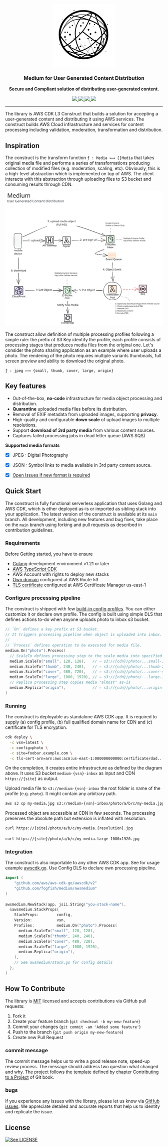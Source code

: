 <p align="center">
  <img src="./doc/medium-logo.svg" width="200" />
  <h3 align="center">Medium for User Generated Content Distribution</h3>
  <p align="center"><strong>Secure and Compliant solution of distributing user-generated content.</strong></p>

  <p align="center">
    <!-- Documentation -->
    <a href="https://pkg.go.dev/github.com/fogfish/medium">
      <img src="https://pkg.go.dev/badge/github.com/fogfish/medium" />
    </a>
    <!-- Build Status  -->
    <a href="https://github.com/fogfish/medium/actions/">
      <img src="https://github.com/fogfish/medium/workflows/build/badge.svg" />
    </a>
    <!-- GitHub -->
    <a href="http://github.com/fogfish/medium">
      <img src="https://img.shields.io/github/last-commit/fogfish/medium.svg" />
    </a>
    <!-- Coverage -->
    <a href="https://coveralls.io/github/fogfish/medium?branch=main">
      <img src="https://coveralls.io/repos/github/fogfish/medium/badge.svg?branch=main" />
    </a>
  </p>
</p>

---

The library is AWS CDK L3 Construct that builds a solution for accepting a user-generated content and distributing it using AWS services. The construct builds AWS Cloud infrastructure and services for content processing including validation, moderation, transformation and distribution. 

## Inspiration

The construct is the transform function `ƒ : Media ⟼ []Media` that takes original media file and performs a series of transformations producing collection of modified files (e.g. moderation, scaling, etc). Obviously, this is a high-level abstraction which is implemented on top of AWS. The client interacts with this abstraction through uploading files to S3 bucket and consuming results through CDN.     

![Medium for User Generated Content Distribution](doc/solution.excalidraw.svg "Medium for User Generated Content Distribution")

The construct allow definition of multiple processing profiles following a simple rule: the prefix of S3 Key identify the profile, each profile consists of processing stages that produces media files from the original one. Let's consider the photo sharing application as an example where user uploads a photo. The rendering of the photo requires multiple variants thumbnails, full screen preview and ability to download the original photo.

```
ƒ : jpeg ⟼ {small, thumb, cover, large, origin}
```

## Key features

* Out-of-the-box, **no-code** infrastructure for media object processing and distribution. 
* **Quarantine** uploaded media files before its distribution.
* Removal of EXIF metadata from uploaded images, supporting **privacy**.
* High-quality and configurable **down scale** of upload images to multiple resolutions.
* Support **download of 3rd party media** from various content sources.
* Captures failed processing jobs in dead letter queue (AWS SQS)

**Supported media formats**
- [x] JPEG : Digital Photography
- [x] JSON : Symbol links to media available in 3rd party content source.
- [x] [Open Issues if new format is required](https://github.com/fogfish/medium/issue)
  

## Quick Start

The construct is fully functional serverless application that uses Golang and AWS CDK, which is ether deployed as-is or imported as sibling stack into your application. The latest version of the construct is available at its `main` branch. All development, including new features and bug fixes, take place on the `main` branch using forking and pull requests as described in contribution guidelines.


### Requirements

Before Getting started, you have to ensure

* [Golang](https://golang.org/dl/) development environment v1.21 or later
* [AWS TypeScript CDK](https://docs.aws.amazon.com/cdk/latest/guide/getting_started.html)
* AWS Account with rights to deploy new stacks
* [Own domain](https://docs.aws.amazon.com/Route53/latest/DeveloperGuide/domain-register.html) configured at AWS Route 53
* [TLS certificate](https://docs.aws.amazon.com/AmazonCloudFront/latest/DeveloperGuide/cnames-and-https-requirements.html#https-requirements-aws-region) configured at AWS Certificate Manager us-east-1

### Configure processing pipeline

The construct is shipped with few [build-in config profiles](./awsmedium/config.go). You can either customize it or declare own profile. The config is built using simple DLS that defines actions to-do when anyone uploads photo to inbox s3 bucket. 

```go
// `On` defines a key prefix at S3 bucket.
// It triggers processing pipeline when object is uploaded into inbox.
//
// `Process` defines operation to be executed for media file.
medium.On("photo").Process(
  // ScaleTo defines processing step to the scale media into specified resolution
  medium.ScaleTo("small", 128, 128),   // ⇒ s3://{cdn}/photo/...small-128x128.jpg
  medium.ScaleTo("thumb", 240, 240),   // ⇒ s3://{cdn}/photo/...thumb-240x240.jpg
  medium.ScaleTo("cover", 480, 720),   // ⇒ s3://{cdn}/photo/...cover-480x720.jpg
  medium.ScaleTo("large", 1080, 1920), // ⇒ s3://{cdn}/photo/...large-1080x1920.jpg
  // Replica processing step copies media "almost" as-is
  medium.Replica("origin"),            // ⇒ s3://{cdn}/photo/...origin
)
```


### Running

The construct is deployable as standalone AWS CDK app. It is required to supply (a) config profile, (b) full qualified domain name for CDN and (c) certificate for TLS encryption.

```bash
cdk deploy \
  -c vsn=latest \
  -c config=photo \
  -c site=foobar.example.com \
  -c tls-cert-arn=arn:aws:acm:us-east-1:000000000000:certificate/dad...cafe
```

On the completion, it creates entire infrastructure as defined by the diagram above. It uses S3 bucket `medium-{vsn}-inbox` as input and CDN `https://{site}` as output.

Upload media file to `s3://medium-{vsn}-inbox` the root folder is name of the profile (e.g. `photo`). It might contain any arbitrary path.

```bash
aws s3 cp my-media.jpg s3://medium-{vsn}-inbox/photo/a/b/c/my-media.jpg
```

Processed object are accessible at CDN in few seconds. The processing preserves the absolute path but extension is inflated with resolution.

```bash
curl https://{site}/photo/a/b/c/my-media.{resolution}.jpg

curl https://{site}/photo/a/b/c/my-media.large-1080x1920.jpg
```

### Integration

The construct is also importable to any other AWS CDK app. See for usage example [awscdk.go](./cmd/cloud/awscdk.go). Use Config DLS to declare own processing pipeline.

```go
import (
	"github.com/aws/aws-cdk-go/awscdk/v2"
	"github.com/fogfish/medium/awsmedium"
)

awsmedium.NewStack(app, jsii.String("you-stack-name"),
  &awsmedium.StackProps{
    StackProps:        config,
    Version:           vsn,
    Profiles:          medium.On("photo").Process(
      medium.ScaleTo("small", 128, 128),
      medium.ScaleTo("thumb", 240, 240),
      medium.ScaleTo("cover", 480, 720),
      medium.ScaleTo("large", 1080, 1920),
      medium.Replica("origin"),
    ),
    // See awsmedium/stack.go for config details
  },
)
```

## How To Contribute

The library is [MIT](LICENSE) licensed and accepts contributions via GitHub pull requests:

1. Fork it
2. Create your feature branch (`git checkout -b my-new-feature`)
3. Commit your changes (`git commit -am 'Added some feature'`)
4. Push to the branch (`git push origin my-new-feature`)
5. Create new Pull Request


### commit message

The commit message helps us to write a good release note, speed-up review process. The message should address two question what changed and why. The project follows the template defined by chapter [Contributing to a Project](http://git-scm.com/book/ch5-2.html) of Git book.

### bugs

If you experience any issues with the library, please let us know via [GitHub issues](https://github.com/fogfish/medium/issue). We appreciate detailed and accurate reports that help us to identity and replicate the issue. 

## License

[![See LICENSE](https://img.shields.io/github/license/fogfish/medium.svg?style=for-the-badge)](LICENSE)